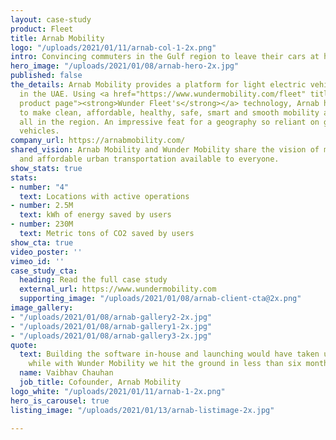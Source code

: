 ```yaml
---
layout: case-study
product: Fleet
title: Arnab Mobility
logo: "/uploads/2021/01/11/arnab-col-1-2x.png"
intro: Convincing commuters in the Gulf region to leave their cars at home
hero_image: "/uploads/2021/01/08/arnab-hero-2x.jpg"
published: false
the_details: Arnab Mobility provides a platform for light electric vehicle sharing
  in the UAE. Using <a href="https://www.wundermobility.com/fleet" title="Wunder Fleet
  product page"><strong>Wunder Fleet's</strong></a> technology, Arnab has been able
  to make clean, affordable, healthy, safe, smart and smooth mobility accessible for
  all in the region. An impressive feat for a geography so reliant on gasoline powered
  vehicles.
company_url: https://arnabmobility.com/
shared_vision: Arnab Mobility and Wunder Mobility share the vision of making sustainable
  and affordable urban transportation available to everyone.
show_stats: true
stats:
- number: "4"
  text: Locations with active operations
- number: 2.5M
  text: kWh of energy saved by users
- number: 230M
  text: Metric tons of CO2 saved by users
show_cta: true
video_poster: ''
vimeo_id: ''
case_study_cta:
  heading: Read the full case study
  external_url: https://www.wundermobility.com
  supporting_image: "/uploads/2021/01/08/arnab-client-cta@2x.png"
image_gallery:
- "/uploads/2021/01/08/arnab-gallery2-2x.jpg"
- "/uploads/2021/01/08/arnab-gallery1-2x.jpg"
- "/uploads/2021/01/08/arnab-gallery3-2x.jpg"
quote:
  text: Building the software in-house and launching would have taken us 1.5 years
    while with Wunder Mobility we hit the ground in less than six months.
  name: Vaibhav Chauhan
  job_title: Cofounder, Arnab Mobility
logo_white: "/uploads/2021/01/11/arnab-1-2x.png"
hero_is_carousel: true
listing_image: "/uploads/2021/01/13/arnab-listimage-2x.jpg"

---
```

